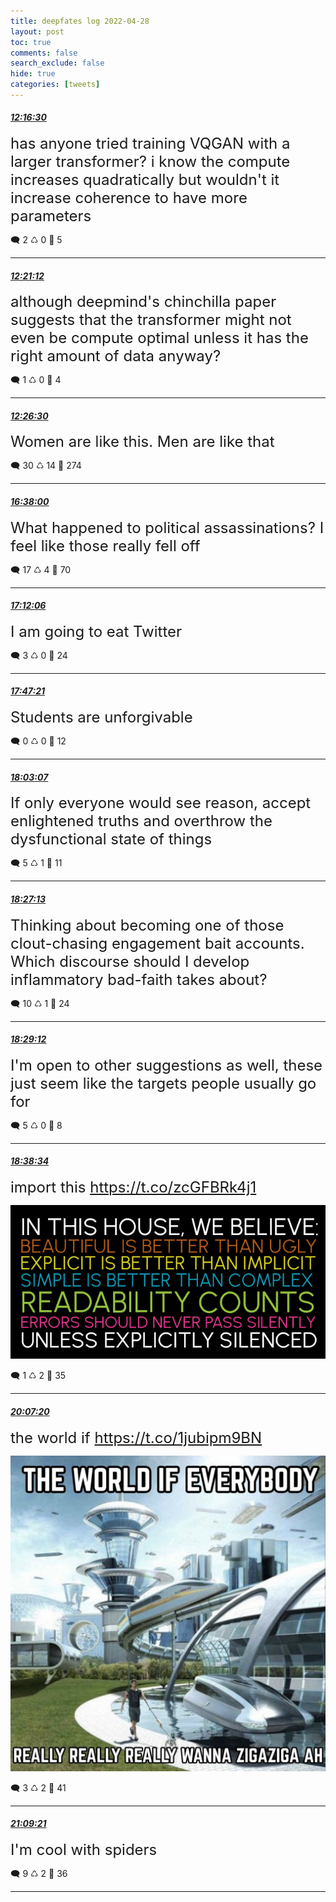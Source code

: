```yaml
---
title: deepfates log 2022-04-28
layout: post
toc: true
comments: false
search_exclude: false
hide: true
categories: [tweets]
---
```



#### <a href = "https://twitter.com/deepfates/status/1519742366084648960">*12:16:30*</a>

<font size="5">has anyone tried training VQGAN with a larger transformer?   i know the compute increases quadratically but wouldn't it increase coherence to have more parameters</font>



🗨️ 2 ♺ 0 🤍  5   

---
    
#### <a href = "https://twitter.com/deepfates/status/1519743548467339264">*12:21:12*</a>

<font size="5">although deepmind's chinchilla paper suggests that the transformer might not even be compute optimal unless it has the right amount of data anyway?</font>



🗨️ 1 ♺ 0 🤍  4   

---
    
#### <a href = "https://twitter.com/deepfates/status/1519744884466503681">*12:26:30*</a>

<font size="5">Women are like this. Men are like that</font>



🗨️ 30 ♺ 14 🤍  274   

---
    
#### <a href = "https://twitter.com/deepfates/status/1519808178057269248">*16:38:00*</a>

<font size="5">What happened to political assassinations? I feel like those really fell off</font>



🗨️ 17 ♺ 4 🤍  70   

---
    
#### <a href = "https://twitter.com/deepfates/status/1519816755975057408">*17:12:06*</a>

<font size="5">I am going to eat Twitter</font>



🗨️ 3 ♺ 0 🤍  24   

---
    
#### <a href = "https://twitter.com/deepfates/status/1519825629289623559">*17:47:21*</a>

<font size="5">Students are unforgivable</font>



🗨️ 0 ♺ 0 🤍  12   

---
    
#### <a href = "https://twitter.com/deepfates/status/1519829596379746306">*18:03:07*</a>

<font size="5">If only everyone would see reason, accept enlightened truths and overthrow the dysfunctional state of things</font>



🗨️ 5 ♺ 1 🤍  11   

---
    
#### <a href = "https://twitter.com/deepfates/status/1519835660567269377">*18:27:13*</a>

<font size="5">Thinking about becoming one of those clout-chasing engagement bait accounts.   Which discourse should I develop inflammatory bad-faith takes about?</font>



🗨️ 10 ♺ 1 🤍  24   

---
    
#### <a href = "https://twitter.com/deepfates/status/1519836159735566336">*18:29:12*</a>

<font size="5">I'm open to other suggestions as well, these just seem like the targets people usually go for</font>



🗨️ 5 ♺ 0 🤍  8   

---
    
#### <a href = "https://twitter.com/deepfates/status/1519838516930179072">*18:38:34*</a>

<font size="5">import this  https://t.co/zcGFBRk4j1</font>

![image from twitter](/images/from_twitter/FReNEyrUcAAMHlf.png)


🗨️ 1 ♺ 2 🤍  35   

---
    
#### <a href = "https://twitter.com/deepfates/status/1519860857580179456">*20:07:20*</a>

<font size="5">the world if  https://t.co/1jubipm9BN</font>

![image from twitter](/images/from_twitter/FRehZSmX0AIZLJx.jpg)


🗨️ 3 ♺ 2 🤍  41   

---
    
#### <a href = "https://twitter.com/deepfates/status/1519876464694513672">*21:09:21*</a>

<font size="5">I'm cool with spiders</font>



🗨️ 9 ♺ 2 🤍  36   

---
    
            
